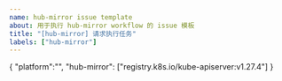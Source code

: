 ```yaml
---
name: hub-mirror issue template
about: 用于执行 hub-mirror workflow 的 issue 模板
title: "[hub-mirror] 请求执行任务"
labels: ["hub-mirror"]
---
```


{
    "platform":"",
    "hub-mirror": ["registry.k8s.io/kube-apiserver:v1.27.4"]
}
